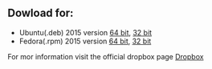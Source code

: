 ## Dowload for:
- Ubuntu(.deb) 2015 version [64 bit](https://www.dropbox.com/download?dl=packages/ubuntu/dropbox_2015.10.28_amd64.deb), [32 bit](https://www.dropbox.com/download?dl=packages/ubuntu/dropbox_2015.10.28_i386.deb)
- Fedora(.rpm) 2015 version [64 bit](https://www.dropbox.com/download?dl=packages/fedora/nautilus-dropbox-2015.10.28-1.fedora.x86_64.rpm), [32 bit](https://www.dropbox.com/download?dl=packages/fedora/nautilus-dropbox-2015.10.28-1.fedora.i386.rpm)


For mor information visit the official dropbox page [Dropbox](https://www.dropbox.com/install?os=lnx)
